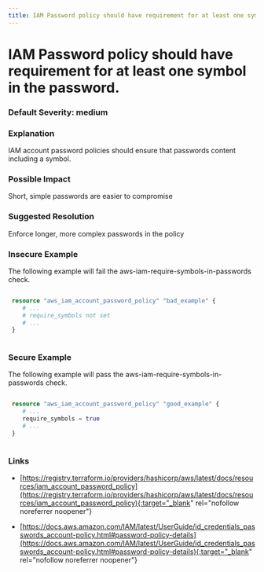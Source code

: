 ```yaml
---
title: IAM Password policy should have requirement for at least one symbol in the password.
---
```


# IAM Password policy should have requirement for at least one symbol in the password.

### Default Severity: <span class="severity medium">medium</span>

### Explanation

IAM account password policies should ensure that passwords content including a symbol.

### Possible Impact
Short, simple passwords are easier to compromise

### Suggested Resolution
Enforce longer, more complex passwords in the policy


### Insecure Example

The following example will fail the aws-iam-require-symbols-in-passwords check.
```terraform

 resource "aws_iam_account_password_policy" "bad_example" {
 	# ...
 	# require_symbols not set
 	# ...
 }
 
```



### Secure Example

The following example will pass the aws-iam-require-symbols-in-passwords check.
```terraform

 resource "aws_iam_account_password_policy" "good_example" {
 	# ...
 	require_symbols = true
 	# ...
 }
 
```



### Links


- [https://registry.terraform.io/providers/hashicorp/aws/latest/docs/resources/iam_account_password_policy](https://registry.terraform.io/providers/hashicorp/aws/latest/docs/resources/iam_account_password_policy){:target="_blank" rel="nofollow noreferrer noopener"}

- [https://docs.aws.amazon.com/IAM/latest/UserGuide/id_credentials_passwords_account-policy.html#password-policy-details](https://docs.aws.amazon.com/IAM/latest/UserGuide/id_credentials_passwords_account-policy.html#password-policy-details){:target="_blank" rel="nofollow noreferrer noopener"}



